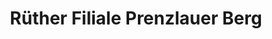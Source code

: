 ---
title: "Rüther Filiale Prenzlauer Berg"
url: /berlin/ruether-filiale-prenzlauer-berg/
shop: Basteln
---